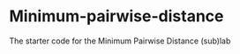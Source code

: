 Minimum-pairwise-distance
=========================

The starter code for the Minimum Pairwise Distance (sub)lab
